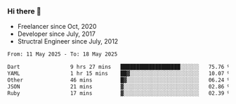 ### Hi there 👋

- Freelancer since Oct, 2020
- Developer since July, 2017
- Structral Engineer since July, 2012

<!--START_SECTION:waka-->

```txt
From: 11 May 2025 - To: 18 May 2025

Dart                9 hrs 27 mins   ███████████████████░░░░░░   75.76 %
YAML                1 hr 15 mins    ██▓░░░░░░░░░░░░░░░░░░░░░░   10.07 %
Other               46 mins         █▓░░░░░░░░░░░░░░░░░░░░░░░   06.24 %
JSON                21 mins         ▓░░░░░░░░░░░░░░░░░░░░░░░░   02.86 %
Ruby                17 mins         ▓░░░░░░░░░░░░░░░░░░░░░░░░   02.39 %
```

<!--END_SECTION:waka-->
